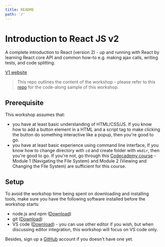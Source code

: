 ```yaml
---
title: README
path: '/'
---
```


# Introduction to React JS v2

A complete introduction to React (version 2) - up and running with React by learning React core API and common how-to e.g. making ajax calls, writing tests, and code splitting.

[V1 website][v1-website]

> This repo outlines the content of the workshop - please refer to this [repo][code-along-repo] for the code-along sample of this workshop.

## Prerequisite

This workshop assumes that:

- you have at least basic understanding of HTML/CSS/JS. If you know how to add a button element in a HTML and a script tag to make clicking the button do something interactive like a popup, then you're good to go.
- you have at least basic experience using command line interface, If you know how to change directory with `cd` and create folder with `mkdir`, then you're good to go. If you're not, go through this [Codecademy course][cli-course] - Module 1 (Navigating the File System) and Module 2 (Viewing and Changing the File System) are sufficient for this course.

## Setup

To avoid the workshop time being spent on downloading and installing tools, make sure you have the following software installed before the workshop starts:

- node.js and npm ([Download](https://nodejs.org/en/download/))
- git ([Download](https://git-scm.com/downloads))
- VS code ([Download](https://code.visualstudio.com/Download)) - you can use other editor if you wish, but when discussing editor integration, this workshop will focus on VS code only.

Besides, sign up a [GitHub] account if you doesn't have one yet.

[v1-website]: https://intro-to-react-js.netlify.com/
[code-along-repo]: https://github.com/malcolm-kee/react-movie-app-v2
[cli-course]: https://www.codecademy.com/learn/learn-the-command-line
[github]: https://github.com/
